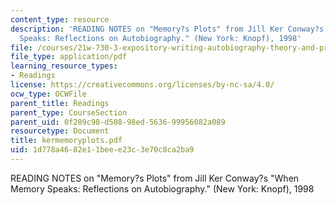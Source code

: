 ```yaml
---
content_type: resource
description: 'READING NOTES on "Memory?s Plots" from Jill Ker Conway?s "When Memory
  Speaks: Reflections on Autobiography." (New York: Knopf), 1998'
file: /courses/21w-730-3-expository-writing-autobiography-theory-and-practice-spring-2001/1d778a4682e11beee23c3e70c8ca2ba9_kermemoryplots.pdf
file_type: application/pdf
learning_resource_types:
- Readings
license: https://creativecommons.org/licenses/by-nc-sa/4.0/
ocw_type: OCWFile
parent_title: Readings
parent_type: CourseSection
parent_uid: 0f289c98-d508-98ed-5636-99956082a089
resourcetype: Document
title: kermemoryplots.pdf
uid: 1d778a46-82e1-1bee-e23c-3e70c8ca2ba9
---
```

READING NOTES on "Memory?s Plots" from Jill Ker Conway?s "When Memory Speaks: Reflections on Autobiography." (New York: Knopf), 1998